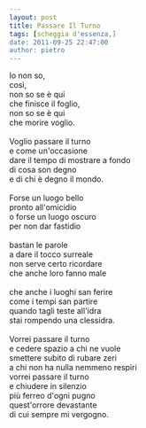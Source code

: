 ```yaml
---
layout: post
title: Passare Il Turno
tags: [scheggia d'essenza,]
date: 2011-09-25 22:47:00
author: pietro
---
```

Io non so,<br/>così,<br/>non so se è qui<br/>che finisce il foglio,<br/>non so se è qui<br/>che morire voglio.<br/><br/>Voglio passare il turno<br/>e come un'occasione<br/>dare il tempo di mostrare a fondo<br/>di cosa son degno<br/>e di chi è degno il mondo.<br/><br/>Forse un luogo bello<br/>pronto all'omicidio<br/>o forse un luogo oscuro<br/>per non dar fastidio<br/><br/>bastan le parole<br/>a dare il tocco surreale<br/>non serve certo ricordare<br/>che anche loro fanno male<br/><br/>che anche i luoghi san ferire<br/>come i tempi san partire<br/>quando tagli teste all'idra<br/>stai rompendo una clessidra.<br/><br/>Vorrei passare il turno<br/>e cedere spazio a chi ne vuole<br/>smettere subito di rubare zeri<br/>a chi non ha nulla nemmeno respiri<br/>vorrei passare il turno<br/>e chiudere in silenzio<br/>più ferreo d'ogni pugno<br/>quest'orrore devastante<br/>di cui sempre mi vergogno.
